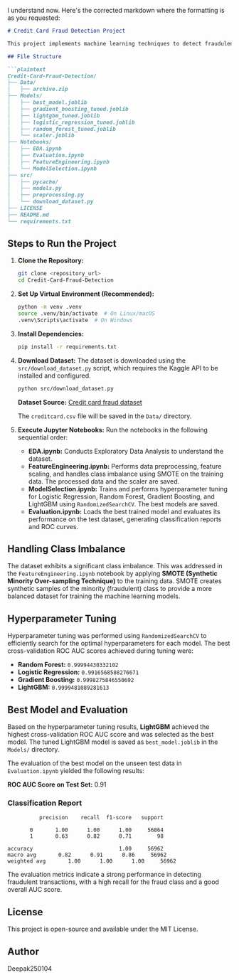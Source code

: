 I understand now. Here's the corrected markdown where the formatting is as you requested:

```markdown
# Credit Card Fraud Detection Project

This project implements machine learning techniques to detect fraudulent credit card transactions from a highly imbalanced dataset. The workflow includes data acquisition, preprocessing, feature engineering, addressing class imbalance, model selection, hyperparameter tuning, and final evaluation.

## File Structure

```plaintext
Credit-Card-Fraud-Detection/
├── Data/
│   ├── archive.zip
├── Models/
│   ├── best_model.joblib
│   ├── gradient_boosting_tuned.joblib
│   ├── lightgbm_tuned.joblib
│   ├── logistic_regression_tuned.joblib
│   ├── random_forest_tuned.joblib
│   └── scaler.joblib
├── Notebooks/
│   ├── EDA.ipynb
│   ├── Evaluation.ipynb
│   ├── FeatureEngineering.ipynb
│   └── ModelSelection.ipynb
├── src/
│   ├── pycache/
│   ├── models.py
│   ├── preprocessing.py
│   └── download_dataset.py
├── LICENSE
├── README.md
└── requirements.txt
```

## Steps to Run the Project

1. **Clone the Repository:**
    ```bash
    git clone <repository_url>
    cd Credit-Card-Fraud-Detection
    ```

2. **Set Up Virtual Environment (Recommended):**
    ```bash
    python -m venv .venv
    source .venv/bin/activate  # On Linux/macOS
    .venv\Scripts\activate  # On Windows
    ```

3. **Install Dependencies:**
    ```bash
    pip install -r requirements.txt
    ```

4. **Download Dataset:**
    The dataset is downloaded using the `src/download_dataset.py` script, which requires the Kaggle API to be installed and configured.
    ```bash
    python src/download_dataset.py
    ```
    **Dataset Source:** [Credit card fraud dataset](https://www.kaggle.com/datasets/mlg-ulb/creditcardfraud/data)

    The `creditcard.csv` file will be saved in the `Data/` directory.

5. **Execute Jupyter Notebooks:**
    Run the notebooks in the following sequential order:
    - **EDA.ipynb:** Conducts Exploratory Data Analysis to understand the dataset.
    - **FeatureEngineering.ipynb:** Performs data preprocessing, feature scaling, and handles class imbalance using SMOTE on the training data. The processed data and the scaler are saved.
    - **ModelSelection.ipynb:** Trains and performs hyperparameter tuning for Logistic Regression, Random Forest, Gradient Boosting, and LightGBM using `RandomizedSearchCV`. The best models are saved.
    - **Evaluation.ipynb:** Loads the best trained model and evaluates its performance on the test dataset, generating classification reports and ROC curves.

## Handling Class Imbalance

The dataset exhibits a significant class imbalance. This was addressed in the `FeatureEngineering.ipynb` notebook by applying **SMOTE (Synthetic Minority Over-sampling Technique)** to the training data. SMOTE creates synthetic samples of the minority (fraudulent) class to provide a more balanced dataset for training the machine learning models.

## Hyperparameter Tuning

Hyperparameter tuning was performed using `RandomizedSearchCV` to efficiently search for the optimal hyperparameters for each model. The best cross-validation ROC AUC scores achieved during tuning were:

- **Random Forest:** `0.99994430332102`
- **Logistic Regression:** `0.9916568588276671`
- **Gradient Boosting:** `0.9998275846550692`
- **LightGBM:** `0.9999481089281613`

## Best Model and Evaluation

Based on the hyperparameter tuning results, **LightGBM** achieved the highest cross-validation ROC AUC score and was selected as the best model. The tuned LightGBM model is saved as `best_model.joblib` in the `Models/` directory.

The evaluation of the best model on the unseen test data in `Evaluation.ipynb` yielded the following results:

**ROC AUC Score on Test Set:** 0.91

### Classification Report

```plaintext
          precision    recall  f1-score   support

       0       1.00      1.00      1.00     56864
       1       0.63      0.82      0.71        98

accuracy                           1.00     56962
macro avg       0.82      0.91      0.86     56962
weighted avg       1.00      1.00      1.00     56962
```

The evaluation metrics indicate a strong performance in detecting fraudulent transactions, with a high recall for the fraud class and a good overall AUC score.

## License

This project is open-source and available under the MIT License.

## Author 

Deepak250104
```

